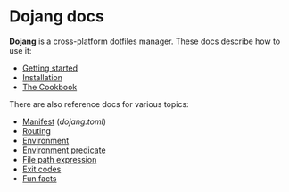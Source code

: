 Dojang docs
===========

**Dojang** is a cross-platform dotfiles manager.  These docs describe
how to use it:

 -  [Getting started](start.en.md)
 -  [Installation](installation.en.md)
 -  [The Cookbook](cookbook/README.en.md)

There are also reference docs for various topics:

 -  [Manifest](manifest.en.md) (*dojang.toml*)
 -  [Routing](routing.en.md)
 -  [Environment](environment.en.md)
 -  [Environment predicate](environment-predicate.en.md)
 -  [File path expression](file-path-expression.en.md)
 -  [Exit codes](exit-codes.en.md)
 -  [Fun facts](fun-facts.en.md)
